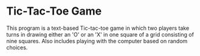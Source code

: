 # Tic-Tac-Toe Game

This program is a text-based Tic-tac-toe game in which two players take turns in drawing either an 'O' or an 'X' in one square of a grid consisting of nine squares. 
Also includes playing with the computer based on random choices.
